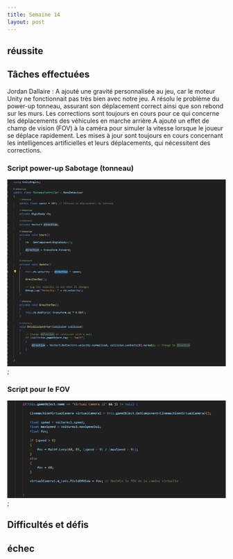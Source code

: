```yaml
---
title: Semaine 14
layout: post
---
```

## réussite


## Tâches effectuées
Jordan Dallaire :  A ajouté une gravité personnalisée au jeu, car le moteur Unity ne fonctionnait pas très bien avec notre jeu. A résolu le problème du power-up tonneau, assurant son déplacement correct ainsi que son rebond sur les murs. Les corrections sont toujours en cours pour ce qui concerne les déplacements des véhicules en marche arrière.A ajouté un effet de champ de vision (FOV) à la caméra pour simuler la vitesse lorsque le joueur se déplace rapidement. Les mises à jour sont toujours en cours concernant les intelligences artificielles et leurs déplacements, qui nécessitent des corrections.

### Script power-up Sabotage (tonneau)
![Script power-up Sabotage](../medias/script_tonneau.png);

### Script pour le FOV
![Script pour le FOV](../medias/script_fov.png);


## Difficultés et défis





## échec